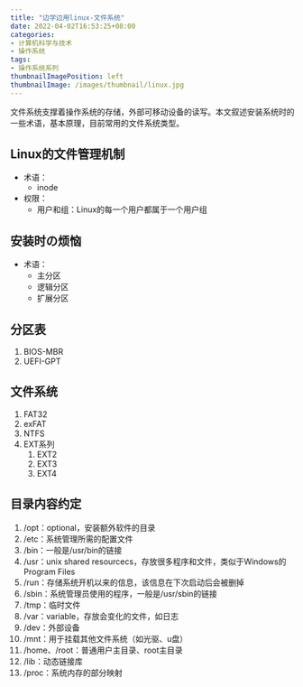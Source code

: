 ```yaml
---
title: "边学边用linux-文件系统"
date: 2022-04-02T16:53:25+08:00
categories:
- 计算机科学与技术
- 操作系统
tags:
- 操作系统系列
thumbnailImagePosition: left
thumbnailImage: /images/thumbnail/linux.jpg
---
```

文件系统支撑着操作系统的存储，外部可移动设备的读写。本文叙述安装系统时的一些术语，基本原理，目前常用的文件系统类型。
<!--more-->
## Linux的文件管理机制
- 术语：
    - inode
- 权限：
    - 用户和组：Linux的每一个用户都属于一个用户组
## 安装时の烦恼
- 术语：
    - 主分区
    - 逻辑分区
    - 扩展分区

## 分区表
1. BIOS-MBR
1. UEFI-GPT

## 文件系统
1. FAT32
1. exFAT
1. NTFS
1. EXT系列
    1. EXT2
    1. EXT3
    1. EXT4

## 目录内容约定
1. /opt：optional，安装额外软件的目录
1. /etc：系统管理所需的配置文件
1. /bin：一般是/usr/bin的链接
1. /usr：unix shared resourcecs，存放很多程序和文件，类似于Windows的Program Files
1. /run：存储系统开机以来的信息，该信息在下次启动后会被删掉
1. /sbin：系统管理员使用的程序，一般是/usr/sbin的链接
1. /tmp：临时文件
1. /var：variable，存放会变化的文件，如日志
1. /dev：外部设备
1. /mnt：用于挂载其他文件系统（如光驱、u盘）
1. /home、/root：普通用户主目录、root主目录
1. /lib：动态链接库
1. /proc：系统内存的部分映射